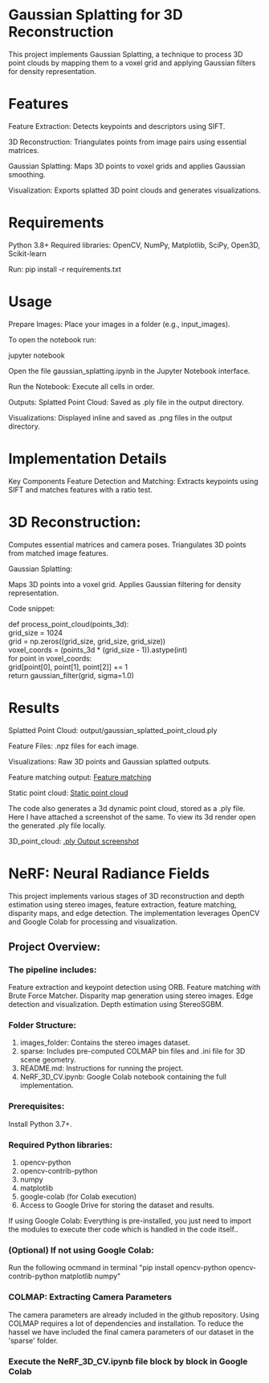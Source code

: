 # Gaussian Splatting for 3D Reconstruction
This project implements Gaussian Splatting, a technique to process 3D point clouds by mapping them to a voxel grid and applying Gaussian filters for density representation.

# Features
Feature Extraction: Detects keypoints and descriptors using SIFT. 

3D Reconstruction: Triangulates points from image pairs using essential matrices.


Gaussian Splatting: Maps 3D points to voxel grids and applies Gaussian smoothing.

Visualization: Exports splatted 3D point clouds and generates visualizations.

# Requirements
Python 3.8+
Required libraries: OpenCV, NumPy, Matplotlib, SciPy, Open3D, Scikit-learn

Run: 
pip install -r requirements.txt  

# Usage
Prepare Images: Place your images in a folder (e.g., input_images).

To open the notebook run:

jupyter notebook  

Open the file gaussian_splatting.ipynb in the Jupyter Notebook interface.

Run the Notebook:
Execute all cells in order.

Outputs:
Splatted Point Cloud: Saved as .ply file in the output directory.

Visualizations: Displayed inline and saved as .png files in the output directory.

# Implementation Details
Key Components
Feature Detection and Matching:
Extracts keypoints using SIFT and matches features with a ratio test.

# 3D Reconstruction:

Computes essential matrices and camera poses. Triangulates 3D points from matched image features.

Gaussian Splatting:

Maps 3D points into a voxel grid.
Applies Gaussian filtering for density representation.

Code snippet:

def process_point_cloud(points_3d):  
        grid_size = 1024  
        grid = np.zeros((grid_size, grid_size, grid_size))  
        voxel_coords = (points_3d * (grid_size - 1)).astype(int)  
        for point in voxel_coords:  
            grid[point[0], point[1], point[2]] += 1  
        return gaussian_filter(grid, sigma=1.0)  


# Results
Splatted Point Cloud: output/gaussian_splatted_point_cloud.ply

Feature Files: .npz files for each image.

Visualizations: Raw 3D points and Gaussian splatted outputs.

Feature matching output: [Feature matching](feature_matching.png)

Static point cloud: [Static point cloud](static_point_cloud.png)

The code also generates a 3d dynamic point cloud, stored as a .ply file. Here I have attached a screenshot of the same. To view its 3d render open the generated .ply file locally.

3D_point_cloud: [.ply Output screenshot](3d_point_cloud.jpeg)


# NeRF: Neural Radiance Fields

This project implements various stages of 3D reconstruction and depth estimation using stereo images, feature extraction, feature matching, disparity maps, and edge detection. The implementation leverages OpenCV and Google Colab for processing and visualization.

## Project Overview:
### The pipeline includes:

Feature extraction and keypoint detection using ORB.
Feature matching with Brute Force Matcher.
Disparity map generation using stereo images.
Edge detection and visualization.
Depth estimation using StereoSGBM.

### Folder Structure:
1. images_folder: Contains the stereo images dataset.
2. sparse: Includes pre-computed COLMAP bin files and .ini file for 3D scene geometry.
3. README.md: Instructions for running the project.
4. NeRF_3D_CV.ipynb: Google Colab notebook containing the full implementation.

### Prerequisites:
Install Python 3.7+.

### Required Python libraries:

1. opencv-python
2. opencv-contrib-python
3. numpy
4. matplotlib
5. google-colab (for Colab execution)
6. Access to Google Drive for storing the dataset and results.

If using Google Colab: Everything is pre-installed, you just need to import the modules to execute ther code which is handled in the code itself..

### (Optional) If not using Google Colab:
Run the following ocmmand in terminal
"pip install opencv-python opencv-contrib-python matplotlib numpy"

### COLMAP: Extracting Camera Parameters
The camera parameters are already included in the github repository. Using COLMAP requires a lot of dependencies and installation. To reduce the hassel we have included the final camera parameters of our dataset in the 'sparse' folder.
    
### Execute the NeRF_3D_CV.ipynb file block by block in Google Colab

